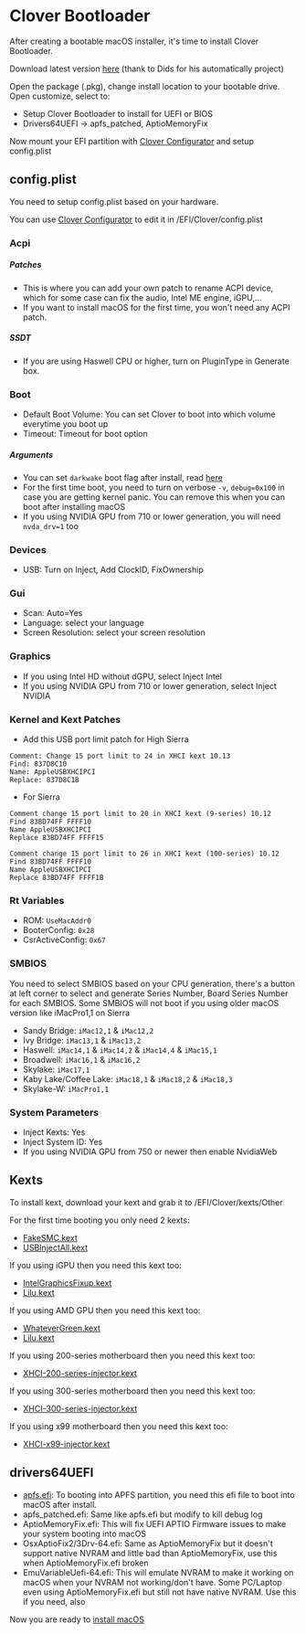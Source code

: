 # Clover Bootloader

After creating a bootable macOS installer, it's time to install Clover Bootloader.

Download latest version [here](https://github.com/Dids/clover-builder/releases/) (thank to Dids for his automatically project)

Open the package (.pkg), change install location to your bootable drive. Open customize, select to:

- Setup Clover Bootloader to install for UEFI or BIOS
- Drivers64UEFI -> apfs_patched, AptioMemoryFix

Now mount your EFI partition with [Clover Configurator](https://mackie100projects.altervista.org/download-clover-configurator/) and setup config.plist

## config.plist

You need to setup config.plist based on your hardware. 

You can use [Clover Configurator](https://mackie100projects.altervista.org/download-clover-configurator/) to edit it in /EFI/Clover/config.plist

### Acpi

##### Patches

- This is where you can add your own patch to rename ACPI device, which for some case can fix the audio, Intel ME engine, iGPU,...
- If you want to install macOS for the first time, you won't need any ACPI patch.

##### SSDT

- If you are using Haswell CPU or higher, turn on PluginType in Generate box.

### Boot

- Default Boot Volume: You can set Clover to boot into which volume everytime you boot up
- Timeout: Timeout for boot option

##### Arguments

- You can set `darkwake` boot flag after install, read [here](https://github.com/piiiggg/Hackintosh/blob/master/tips.md#darkwake-boot-flag)
- For the first time boot, you need to turn on verbose `-v`, `debug=0x100` in case you are getting kernel panic. You can remove this when you can boot after installing macOS
- If you using NVIDIA GPU from 710 or lower generation, you will need `nvda_drv=1` too

### Devices

- USB: Turn on Inject, Add ClockID, FixOwnership

### Gui

- Scan: Auto=Yes
- Language: select your language
- Screen Resolution: select your screen resolution

### Graphics

- If you using Intel HD without dGPU, select Inject Intel
- If you using NVIDIA GPU from 710 or lower generation, select Inject NVIDIA

### Kernel and Kext Patches

- Add this USB port limit patch for High Sierra

```
Comment: Change 15 port limit to 24 in XHCI kext 10.13
Find: 837D8C10
Name: AppleUSBXHCIPCI
Replace: 837D8C1B
```
- For Sierra

```
Comment change 15 port limit to 20 in XHCI kext (9-series) 10.12
Find 83BD74FF FFFF10
Name AppleUSBXHCIPCI
Replace 83BD74FF FFFF15

Comment change 15 port limit to 26 in XHCI kext (100-series) 10.12
Find 83BD74FF FFFF10
Name AppleUSBXHCIPCI
Replace 83BD74FF FFFF1B
```

### Rt Variables

- ROM: `UseMacAddr0`
- BooterConfig: `0x28`
- CsrActiveConfig: `0x67`

### SMBIOS

You need to select SMBIOS based on your CPU generation, there's a button at left corner to select and generate Series Number, Board Series Number for each SMBIOS. Some SMBIOS will not boot if you using older macOS version like iMacPro1,1 on Sierra

- Sandy Bridge: `iMac12,1` & `iMac12,2`
- Ivy Bridge: `iMac13,1` & `iMac13,2`
- Haswell: `iMac14,1` & `iMac14,2` & `iMac14,4` & `iMac15,1`
- Broadwell: `iMac16,1` & `iMac16,2`
- Skylake: `iMac17,1`
- Kaby Lake/Coffee Lake: `iMac18,1` & `iMac18,2` & `iMac18,3`
- Skylake-W: `iMacPro1,1`

### System Parameters

- Inject Kexts: Yes
- Inject System ID: Yes
- If you using NVIDIA GPU from 750 or newer then enable NvidiaWeb

## Kexts

To install kext, download your kext and grab it to /EFI/Clover/kexts/Other

For the first time booting you only need 2 kexts:

- [FakeSMC.kext](https://bitbucket.org/RehabMan/os-x-fakesmc-kozlek/downloads/)
- [USBInjectAll.kext](https://bitbucket.org/RehabMan/os-x-usb-inject-all/downloads/)

If you using iGPU then you need this kext too:

- [IntelGraphicsFixup.kext](https://github.com/lvs1974/IntelGraphicsFixup/releases)
- [Lilu.kext](https://github.com/vit9696/Lilu/releases)

If you using AMD GPU then you need this kext too:

- [WhateverGreen.kext](https://github.com/vit9696/WhateverGreen/releases)
- [Lilu.kext](https://github.com/vit9696/Lilu/releases)

If you using 200-series motherboard then you need this kext too:

- [XHCI-200-series-injector.kext](Kext/XHCI-200-series-injector.kext.zip)

If you using 300-series motherboard then you need this kext too:

- [XHCI-300-series-injector.kext](Kext/XHCI-300-series-injector.kext.zip)

If you using x99 motherboard then you need this kext too:

- [XHCI-x99-injector.kext](XHCI-x99-injector.kext.zip)

## drivers64UEFI

- [apfs.efi](https://github.com/piiiggg/apfs.efi): To booting into APFS partition, you need this efi file to boot into macOS after install.
- apfs_patched.efi: Same like apfs.efi but modify to kill debug log
- AptioMemoryFix.efi: This will fix UEFI APTIO Firmware issues to make your system booting into macOS
- OsxAptioFix2/3Drv-64.efi: Same as AptioMemoryFix but it doesn't support native NVRAM and little bad than AptioMemoryFix, use this when AptioMemoryFix.efi broken
- EmuVariableUefi-64.efi: This will emulate NVRAM to make it working on macOS when your NVRAM not working/don't have. Some PC/Laptop even using AptioMemoryFix.efi but still not have native NVRAM. Use this if you need, also 

Now you are ready to [install macOS](install.md)

